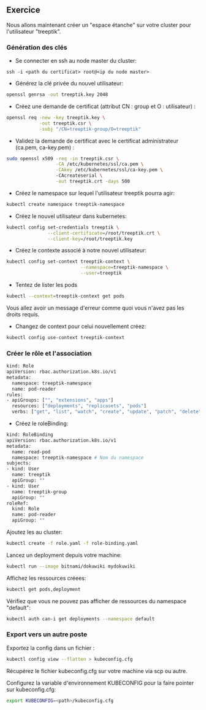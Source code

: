 ## Exercice

Nous allons maintenant créer un "espace étanche" sur votre cluster pour l'utilisateur "treeptik". 

### Génération des clés

- Se connecter en ssh au node master du cluster:
~~~
ssh -i <path du certificat> root@<ip du node master>
~~~

- Générez la clé privée du nouvel utilisateur:
~~~bash
openssl genrsa -out treeptik.key 2048
~~~

- Créez une demande de certificat (attribut CN : group et O : utilisateur) :
~~~bash
openssl req -new -key treeptik.key \
            -out treeptik.csr \
            -subj "/CN=treeptik-group/O=treeptik"
~~~


- Validez la demande de certificat avec le certificat administrateur (ca.pem, ca-key.pem) :
~~~bash
sudo openssl x509 -req -in treeptik.csr \
                  -CA /etc/kubernetes/ssl/ca.pem \
                  -CAkey /etc/kubernetes/ssl/ca-key.pem \ 
                  -CAcreateserial \
                  -out treeptik.crt -days 500
~~~

- Créez le namespace sur lequel l'utilisateur treeptik pourra agir:
~~~bash
kubectl create namespace treeptik-namespace
~~~

- Créez le nouvel utilisateur dans kubernetes:
~~~bash
kubectl config set-credentials treeptik \
               --client-certificate=/root/treeptik.crt \
               --client-key=/root/treeptik.key
~~~

- Créez le contexte associé à notre nouvel utilisateur:
~~~bash
kubectl config set-context treeptik-context \
                           --namespace=treeptik-namespace \
                           --user=treeptik
~~~

- Tentez de lister les pods 

~~~bash
kubectl --context=treeptik-context get pods
~~~

Vous allez avoir un message d'erreur comme quoi vous n'avez pas les droits requis.

- Changez de context pour celui nouvellement créez:
~~~bash
kubectl config use-context treeptik-context
~~~

### Créer le rôle et l'association

~~~bash
kind: Role
apiVersion: rbac.authorization.k8s.io/v1
metadata:
  namespace: treeptik-namespace
  name: pod-reader
rules:
- apiGroups: ["", "extensions", "apps"]
  resources: ["deployments", "replicasets", "pods"]
  verbs: ["get", "list", "watch", "create", "update", "patch", "delete"]
~~~

- Créez le roleBinding:

~~~bash
kind: RoleBinding
apiVersion: rbac.authorization.k8s.io/v1
metadata:
  name: read-pod
  namespace: treeptik-namespace # Nom du namespace
subjects:
- kind: User
  name: treeptik
  apiGroup: ""
- kind: User
  name: treeptik-group
  apiGroup: ""
roleRef:
  kind: Role 
  name: pod-reader
  apiGroup: ""
~~~

Ajoutez les au cluster:
~~~bash
kubectl create -f role.yaml -f role-binding.yaml
~~~

Lancez un deployment depuis votre machine:
~~~bash
kubectl run --image bitnami/dokuwiki mydokuwiki
~~~

Affichez les ressources créees:
~~~bash
kubectl get pods,deployment
~~~

Vérifiez que vous ne pouvez pas afficher de ressources du namespace "default":
~~~bash
kubectl auth can-i get deployments --namespace default
~~~

### Export vers un autre poste

Exportez la config dans un fichier :
~~~bash
kubectl config view --flatten > kubeconfig.cfg
~~~

Récupérez le fichier kubeconfig.cfg sur votre machine via scp ou autre.

Configurez la variable d'environnement KUBECONFIG pour la faire pointer sur kubeconfig.cfg: 
~~~bash
export KUBECONFIG=<path>/kubeconfig.cfg
~~~


